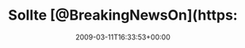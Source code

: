 ---
retweeted: false
source: <a href="http://twitter.com" rel="nofollow">Twitter Web Client</a>
entities:
  hashtags: []
  symbols: []
  user_mentions:
  - name: BreakingNewsOn
    screen_name: BreakingNewsOn
    indices:
    - '7'
    - '22'
    id_str: '27867231'
    id: '27867231'
  urls: []
display_text_range:
- '0'
- '121'
favorite_count: '0'
id_str: '1311365851'
truncated: false
retweet_count: '0'
id: '1311365851'
created_at: Wed Mar 11 16:33:53 +0000 2009
favorited: false
full_text: Sollte [@BreakingNewsOn](https://twitter.com/BreakingNewsOn) einen Zombie-Einfall
  in Leipzig melden, ignoriert ihn getrost. Ich lauf nur mal kurz zum Copyshop.
lang: de
tags:
- pesos:twitter
date: '2009-03-11T16:33:53+00:00'
src: https://twitter.com/bascht/status/1311365851
original_url: https://twitter.com/bascht/status/1311365851
type: twitter_tweet
text: Sollte [@BreakingNewsOn](https://twitter.com/BreakingNewsOn) einen Zombie-Einfall
  in Leipzig melden, ignoriert ihn getrost. Ich lauf nur mal kurz zum Copyshop.
title: 'Sollte [@BreakingNewsOn](https:'

---